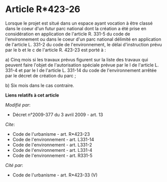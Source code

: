 # Article R*423-26

Lorsque le projet est situé dans un espace ayant vocation à être classé dans le coeur d'un futur parc national dont la
création a été prise en considération en application de l'article R. 331-5 du code de l'environnement ou dans le coeur d'un
parc national délimité en application de l'article L. 331-2 du code de l'environnement, le délai d'instruction prévu par le b
et le c de l'article R. 423-23 est porté à : 

a) Cinq mois si les travaux prévus figurent sur la liste des travaux qui peuvent faire l'objet de l'autorisation spéciale
prévue par le I de l'article L. 331-4 et par le I de l'article L. 331-14 du code de l'environnement arrêtée par le décret de
création du parc ; 

b) Six mois dans le cas contraire.

**Liens relatifs à cet article**

_Modifié par_:

  - Décret n°2009-377 du 3 avril 2009 - art. 13

_Cite_:

  - Code de l'urbanisme - art. R*423-23
  - Code de l'environnement - art. L331-14
  - Code de l'environnement - art. L331-2
  - Code de l'environnement - art. L331-4
  - Code de l'environnement - art. R331-5

_Cité par_:

  - Code de l'urbanisme - art. R*423-33 (V)
